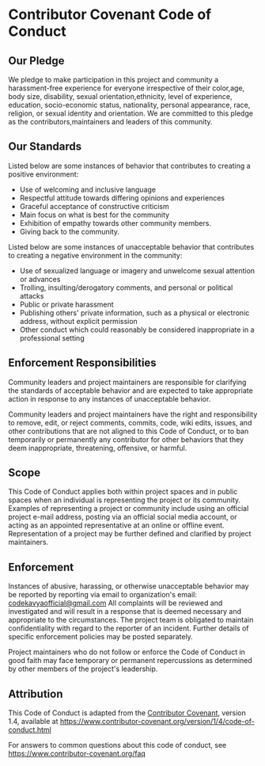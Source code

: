 # Contributor Covenant Code of Conduct

## Our Pledge

We pledge to make participation in this project and community a harassment-free experience for everyone irrespective of their color,age, body
size, disability, sexual orientation,ethnicity,
level of experience, education, socio-economic status, nationality, personal
appearance, race, religion, or sexual identity and orientation. We are committed to this pledge as the contributors,maintainers and leaders of this community.


## Our Standards

Listed below are some instances of behavior that contributes to creating a positive environment:
* Use of welcoming and inclusive language
* Respectful attitude towards differing opinions and experiences
* Graceful acceptance of constructive criticism
* Main focus on what is best for the community
* Exhibition of empathy towards other community members.
* Giving back to the community.

Listed below are some instances of unacceptable behavior that contributes to creating a negative environment in the community:

* Use of sexualized language or imagery and unwelcome sexual attention or
 advances
* Trolling, insulting/derogatory comments, and personal or political attacks
* Public or private harassment
* Publishing others' private information, such as a physical or electronic
 address, without explicit permission
* Other conduct which could reasonably be considered inappropriate in a
 professional setting

## Enforcement Responsibilities

Community leaders and project maintainers are responsible for clarifying the standards of acceptable
behavior and are expected to take appropriate  action in
response to any instances of unacceptable behavior.

Community leaders and project maintainers have the right and responsibility to remove, edit, or
reject comments, commits, code, wiki edits, issues, and other contributions
that are not aligned to this Code of Conduct, or to ban temporarily or
permanently any contributor for other behaviors that they deem inappropriate,
threatening, offensive, or harmful.

## Scope

This Code of Conduct applies both within project spaces and in public spaces
when an individual is representing the project or its community. Examples of
representing a project or community include using an official project e-mail
address, posting via an official social media account, or acting as an appointed
representative at an online or offline event. Representation of a project may be
further defined and clarified by project maintainers.

## Enforcement

Instances of abusive, harassing, or otherwise unacceptable behavior may be
reported by reporting via email to organization's email: codekavyaofficial@gmail.com
All
complaints will be reviewed and  investigated and will result in a response that
is deemed necessary and appropriate to the circumstances. The project team is
obligated to maintain confidentiality with regard to the reporter of an incident.
Further details of specific enforcement policies may be posted separately.

Project maintainers who do not follow or enforce the Code of Conduct in good
faith may face temporary or permanent repercussions as determined by other
members of the project's leadership.

## Attribution

This Code of Conduct is adapted from the [Contributor Covenant][homepage], version 1.4,
available at https://www.contributor-covenant.org/version/1/4/code-of-conduct.html

[homepage]: https://www.contributor-covenant.org

For answers to common questions about this code of conduct, see
https://www.contributor-covenant.org/faq
